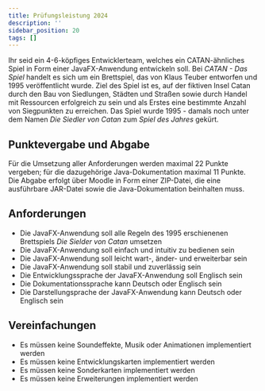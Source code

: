 ```yaml
---
title: Prüfungsleistung 2024
description: ''
sidebar_position: 20
tags: []
---
```


Ihr seid ein 4-6-köpfiges Entwicklerteam, welches ein CATAN-ähnliches Spiel in
Form einer JavaFX-Anwendung entwickeln soll. Bei _CATAN - Das Spiel_ handelt es
sich um ein Brettspiel, das von Klaus Teuber entworfen und 1995 veröffentlicht
wurde. Ziel des Spiel ist es, auf der fiktiven Insel Catan durch den Bau von
Siedlungen, Städten und Straßen sowie durch Handel mit Ressourcen erfolgreich zu
sein und als Erstes eine bestimmte Anzahl von Siegpunkten zu erreichen. Das
Spiel wurde 1995 - damals noch unter dem Namen _Die Siedler von Catan_ zum
_Spiel des Jahres_ gekürt.

## Punktevergabe und Abgabe

Für die Umsetzung aller Anforderungen werden maximal 22 Punkte vergeben; für die
dazugehörige Java-Dokumentation maximal 11 Punkte. Die Abgabe erfolgt über
Moodle in Form einer ZIP-Datei, die eine ausführbare JAR-Datei sowie die
Java-Dokumentation beinhalten muss.

## Anforderungen

- Die JavaFX-Anwendung soll alle Regeln des 1995 erschienenen Brettspiels _Die
  Sielder von Catan_ umsetzen
- Die JavaFX-Anwendung soll einfach und intuitiv zu bedienen sein
- Die JavaFX-Anwendung soll leicht wart-, änder- und erweiterbar sein
- Die JavaFX-Anwendung soll stabil und zuverlässig sein
- Die Entwicklungssprache der JavaFX-Anwendung soll Englisch sein
- Die Dokumentationssprache kann Deutsch oder Englisch sein
- Die Darstellungsprache der JavaFX-Anwendung kann Deutsch oder Englisch sein

## Vereinfachungen

- Es müssen keine Soundeffekte, Musik oder Animationen implementiert werden
- Es müssen keine Entwicklungskarten implementiert werden
- Es müssen keine Sonderkarten implementiert werden
- Es müssen keine Erweiterungen implementiert werden
